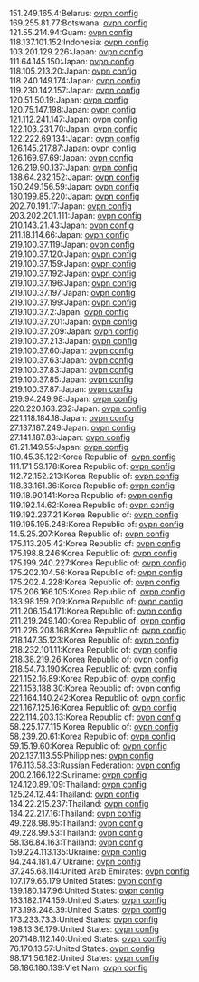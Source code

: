 151.249.165.4:Belarus: [ovpn config](vpn/151_249_165_4.ovpn)  
169.255.81.77:Botswana: [ovpn config](vpn/169_255_81_77.ovpn)  
121.55.214.94:Guam: [ovpn config](vpn/121_55_214_94.ovpn)  
118.137.101.152:Indonesia: [ovpn config](vpn/118_137_101_152.ovpn)  
103.201.129.226:Japan: [ovpn config](vpn/103_201_129_226.ovpn)  
111.64.145.150:Japan: [ovpn config](vpn/111_64_145_150.ovpn)  
118.105.213.20:Japan: [ovpn config](vpn/118_105_213_20.ovpn)  
118.240.149.174:Japan: [ovpn config](vpn/118_240_149_174.ovpn)  
119.230.142.157:Japan: [ovpn config](vpn/119_230_142_157.ovpn)  
120.51.50.19:Japan: [ovpn config](vpn/120_51_50_19.ovpn)  
120.75.147.198:Japan: [ovpn config](vpn/120_75_147_198.ovpn)  
121.112.241.147:Japan: [ovpn config](vpn/121_112_241_147.ovpn)  
122.103.231.70:Japan: [ovpn config](vpn/122_103_231_70.ovpn)  
122.222.69.134:Japan: [ovpn config](vpn/122_222_69_134.ovpn)  
126.145.217.87:Japan: [ovpn config](vpn/126_145_217_87.ovpn)  
126.169.97.69:Japan: [ovpn config](vpn/126_169_97_69.ovpn)  
126.219.90.137:Japan: [ovpn config](vpn/126_219_90_137.ovpn)  
138.64.232.152:Japan: [ovpn config](vpn/138_64_232_152.ovpn)  
150.249.156.59:Japan: [ovpn config](vpn/150_249_156_59.ovpn)  
180.199.85.220:Japan: [ovpn config](vpn/180_199_85_220.ovpn)  
202.70.191.17:Japan: [ovpn config](vpn/202_70_191_17.ovpn)  
203.202.201.111:Japan: [ovpn config](vpn/203_202_201_111.ovpn)  
210.143.21.43:Japan: [ovpn config](vpn/210_143_21_43.ovpn)  
211.18.114.66:Japan: [ovpn config](vpn/211_18_114_66.ovpn)  
219.100.37.119:Japan: [ovpn config](vpn/219_100_37_119.ovpn)  
219.100.37.120:Japan: [ovpn config](vpn/219_100_37_120.ovpn)  
219.100.37.159:Japan: [ovpn config](vpn/219_100_37_159.ovpn)  
219.100.37.192:Japan: [ovpn config](vpn/219_100_37_192.ovpn)  
219.100.37.196:Japan: [ovpn config](vpn/219_100_37_196.ovpn)  
219.100.37.197:Japan: [ovpn config](vpn/219_100_37_197.ovpn)  
219.100.37.199:Japan: [ovpn config](vpn/219_100_37_199.ovpn)  
219.100.37.2:Japan: [ovpn config](vpn/219_100_37_2.ovpn)  
219.100.37.201:Japan: [ovpn config](vpn/219_100_37_201.ovpn)  
219.100.37.209:Japan: [ovpn config](vpn/219_100_37_209.ovpn)  
219.100.37.213:Japan: [ovpn config](vpn/219_100_37_213.ovpn)  
219.100.37.60:Japan: [ovpn config](vpn/219_100_37_60.ovpn)  
219.100.37.63:Japan: [ovpn config](vpn/219_100_37_63.ovpn)  
219.100.37.83:Japan: [ovpn config](vpn/219_100_37_83.ovpn)  
219.100.37.85:Japan: [ovpn config](vpn/219_100_37_85.ovpn)  
219.100.37.87:Japan: [ovpn config](vpn/219_100_37_87.ovpn)  
219.94.249.98:Japan: [ovpn config](vpn/219_94_249_98.ovpn)  
220.220.163.232:Japan: [ovpn config](vpn/220_220_163_232.ovpn)  
221.118.184.18:Japan: [ovpn config](vpn/221_118_184_18.ovpn)  
27.137.187.249:Japan: [ovpn config](vpn/27_137_187_249.ovpn)  
27.141.187.83:Japan: [ovpn config](vpn/27_141_187_83.ovpn)  
61.21.149.55:Japan: [ovpn config](vpn/61_21_149_55.ovpn)  
110.45.35.122:Korea Republic of: [ovpn config](vpn/110_45_35_122.ovpn)  
111.171.59.178:Korea Republic of: [ovpn config](vpn/111_171_59_178.ovpn)  
112.72.152.213:Korea Republic of: [ovpn config](vpn/112_72_152_213.ovpn)  
118.33.161.36:Korea Republic of: [ovpn config](vpn/118_33_161_36.ovpn)  
119.18.90.141:Korea Republic of: [ovpn config](vpn/119_18_90_141.ovpn)  
119.192.14.62:Korea Republic of: [ovpn config](vpn/119_192_14_62.ovpn)  
119.192.237.21:Korea Republic of: [ovpn config](vpn/119_192_237_21.ovpn)  
119.195.195.248:Korea Republic of: [ovpn config](vpn/119_195_195_248.ovpn)  
14.5.25.207:Korea Republic of: [ovpn config](vpn/14_5_25_207.ovpn)  
175.113.205.42:Korea Republic of: [ovpn config](vpn/175_113_205_42.ovpn)  
175.198.8.246:Korea Republic of: [ovpn config](vpn/175_198_8_246.ovpn)  
175.199.240.227:Korea Republic of: [ovpn config](vpn/175_199_240_227.ovpn)  
175.202.104.56:Korea Republic of: [ovpn config](vpn/175_202_104_56.ovpn)  
175.202.4.228:Korea Republic of: [ovpn config](vpn/175_202_4_228.ovpn)  
175.206.166.105:Korea Republic of: [ovpn config](vpn/175_206_166_105.ovpn)  
183.98.159.209:Korea Republic of: [ovpn config](vpn/183_98_159_209.ovpn)  
211.206.154.171:Korea Republic of: [ovpn config](vpn/211_206_154_171.ovpn)  
211.219.249.140:Korea Republic of: [ovpn config](vpn/211_219_249_140.ovpn)  
211.226.208.168:Korea Republic of: [ovpn config](vpn/211_226_208_168.ovpn)  
218.147.35.123:Korea Republic of: [ovpn config](vpn/218_147_35_123.ovpn)  
218.232.101.11:Korea Republic of: [ovpn config](vpn/218_232_101_11.ovpn)  
218.38.219.26:Korea Republic of: [ovpn config](vpn/218_38_219_26.ovpn)  
218.54.73.190:Korea Republic of: [ovpn config](vpn/218_54_73_190.ovpn)  
221.152.16.89:Korea Republic of: [ovpn config](vpn/221_152_16_89.ovpn)  
221.153.188.30:Korea Republic of: [ovpn config](vpn/221_153_188_30.ovpn)  
221.164.140.242:Korea Republic of: [ovpn config](vpn/221_164_140_242.ovpn)  
221.167.125.16:Korea Republic of: [ovpn config](vpn/221_167_125_16.ovpn)  
222.114.203.13:Korea Republic of: [ovpn config](vpn/222_114_203_13.ovpn)  
58.225.177.115:Korea Republic of: [ovpn config](vpn/58_225_177_115.ovpn)  
58.239.20.61:Korea Republic of: [ovpn config](vpn/58_239_20_61.ovpn)  
59.15.19.60:Korea Republic of: [ovpn config](vpn/59_15_19_60.ovpn)  
202.137.113.55:Philippines: [ovpn config](vpn/202_137_113_55.ovpn)  
176.113.58.33:Russian Federation: [ovpn config](vpn/176_113_58_33.ovpn)  
200.2.166.122:Suriname: [ovpn config](vpn/200_2_166_122.ovpn)  
124.120.89.109:Thailand: [ovpn config](vpn/124_120_89_109.ovpn)  
125.24.12.44:Thailand: [ovpn config](vpn/125_24_12_44.ovpn)  
184.22.215.237:Thailand: [ovpn config](vpn/184_22_215_237.ovpn)  
184.22.217.16:Thailand: [ovpn config](vpn/184_22_217_16.ovpn)  
49.228.98.95:Thailand: [ovpn config](vpn/49_228_98_95.ovpn)  
49.228.99.53:Thailand: [ovpn config](vpn/49_228_99_53.ovpn)  
58.136.84.163:Thailand: [ovpn config](vpn/58_136_84_163.ovpn)  
159.224.113.135:Ukraine: [ovpn config](vpn/159_224_113_135.ovpn)  
94.244.181.47:Ukraine: [ovpn config](vpn/94_244_181_47.ovpn)  
37.245.68.114:United Arab Emirates: [ovpn config](vpn/37_245_68_114.ovpn)  
107.179.66.179:United States: [ovpn config](vpn/107_179_66_179.ovpn)  
139.180.147.96:United States: [ovpn config](vpn/139_180_147_96.ovpn)  
163.182.174.159:United States: [ovpn config](vpn/163_182_174_159.ovpn)  
173.198.248.39:United States: [ovpn config](vpn/173_198_248_39.ovpn)  
173.233.73.3:United States: [ovpn config](vpn/173_233_73_3.ovpn)  
198.13.36.179:United States: [ovpn config](vpn/198_13_36_179.ovpn)  
207.148.112.140:United States: [ovpn config](vpn/207_148_112_140.ovpn)  
76.170.13.57:United States: [ovpn config](vpn/76_170_13_57.ovpn)  
98.171.56.182:United States: [ovpn config](vpn/98_171_56_182.ovpn)  
58.186.180.139:Viet Nam: [ovpn config](vpn/58_186_180_139.ovpn)  
